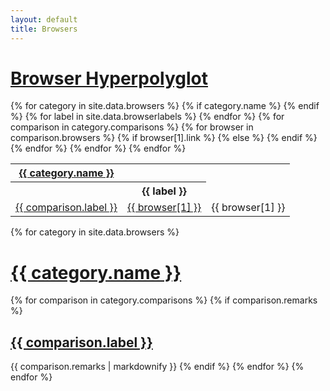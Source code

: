 ```yaml
---
layout: default
title: Browsers
---
```


# [Browser Hyperpolyglot](http://jeffcarp.github.io/frontend-hyperpolyglot/)

<table class="wiki-content-table">
  {% for category in site.data.browsers %}
    {% if category.name %}
    <tr>
      <th colspan="{{ site.data.browserlabels | size | plus: 1 }}" id="{{ category.name | slugify }}"><a href="#{{ category.name | slugify }}-note">{{ category.name }}</a></th>
    </tr>
    {% endif %}
    <tr>
      <th></th>
      {% for label in site.data.browserlabels %}
        <th>{{ label }}</th>
      {% endfor %}
    </tr>
    {% for comparison in category.comparisons %}
      <tr>
        <td id="{{ comparison.label | slugify }}"><a href="#{{ comparison.label | slugify }}-note">{{ comparison.label }}</a></td>
        {% for browser in comparison.browsers %}
          {% if browser[1].link %}
            <td><a href="{{ browser[1].link }}">{{ browser[1] }}</a></td>
          {% else %}
            <td>{{ browser[1] }}</td>
          {% endif %}
        {% endfor %}
      </tr>
    {% endfor %}
  {% endfor %}
</table>

<div id="remarks">
{% for category in site.data.browsers %}
  <h1 id="{{ category.name | slugify }}-note"><a href="#{{ category.name | slugify }}">{{ category.name }}</a></h1>
  {% for comparison in category.comparisons %}
  {% if comparison.remarks %}
  <h2 id="{{ comparison.label | slugify }}-note"><a href="#{{ comparison.label | slugify }}">{{ comparison.label }}</a></h2>
  {{ comparison.remarks | markdownify }}
  {% endif %}
  {% endfor %}
{% endfor %}
</div>
